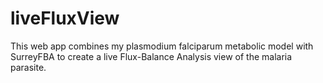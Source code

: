 liveFluxView
============

This web app combines my plasmodium falciparum metabolic model with SurreyFBA to create a live Flux-Balance Analysis view of the malaria parasite.